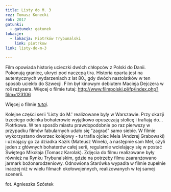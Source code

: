 ```yaml
---
title: Listy do M. 3
rez: Tomasz Konecki
rok: 2017
gatunki: 
  - gatunek: gatunek
lokacje:
  - lokacja: Piotrków Trybunalski
    link: piotrkow
link: listy-do-m-3

---
```

Film opowiada historię ucieczki dwóch chłopców z Polski do Danii. Pokonują granicę, ukryci pod naczepą tira. Historia oparta jest na autentycznych wydarzeniach z lat 80., gdy dwóch nastolatków w ten sposób uciekło do Szwecji. Film był kinowym debiutem Macieja Dejczera w roli reżysera. Więcej o filmie tutaj: http://www.filmpolski.pl/fp/index.php?film=123106

Więcej o filmie [*tutaj*](https://filmpolski.pl/fp/index.php?film=1242574).

Kolejne części serii 'Listy do M.' realizowane były w Warszawie. Przy okazji trzeciego odcinka bohaterowie wyjątkowo opuszczają stolicę i trafiają do... Piotrkowa. W ten sposób miastu prawdopodobnie po raz pierwszy w przypadku filmów fabularnych udało się "zagrać" samo siebie. W filmie wykorzystano dworzec kolejowy - tu trafia ojciec Mela (Andzrej Grabowski) i uznający go za dziadka Kazik (Mateusz Winek), a następnie sam Mel, czyli jeden z głównych bohaterów całej serii, regularnie wcielający się w postać Świętego Mikołaja (Tomasz Karolak). Zdjęcia do filmu realizowane były również na Rynku Trybunalskim, gdzie na potrzeby filmu zaaranżowano jarmark bożonarodzeniowy. Odnowiona Starówka wypadła w filmie zupełnie inaczej niż w wielu filmach okołowojennych, realizowanych w tej samej scenerii.

fot. Agnieszka Szóstek
